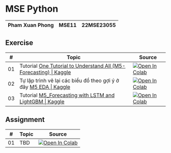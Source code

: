 # MSE Python

| Pham Xuan Phong | MSE11 | 22MSE23055 |
|-|-|-|

## Exercise
| # | Topic | Source |
|-|-|-|
| 01 | Tutorial [One Tutorial to Understand All (M5-Forecasting) \| Kaggle](https://www.kaggle.com/code/mubashir1/one-tutorial-to-understand-all-m5-forecasting) | [![Open In Colab](https://colab.research.google.com/assets/colab-badge.svg)](https://colab.research.google.com/drive/1UmAEDO-G78rhq9kL5hQ2yj49HR-mXucg?usp=sharing)|
| 02 | Tự lập trình vẽ lại các biểu đồ theo gợi ý ở đây [M5 EDA \| Kaggle](https://www.kaggle.com/code/akshaychaudhary44/m5-eda) | [![Open In Colab](https://colab.research.google.com/assets/colab-badge.svg)](https://colab.research.google.com/drive/1o5oHYMQXnI7N29RbHfFV7q1qGLg1Hhxi?usp=sharing)|
| 03 | Tutorial [M5_Forecasting with LSTM and LightGBM \| Kaggle](https://www.kaggle.com/code/surekharamireddy/m5-forecasting-with-lstm-and-lightgbm) | [![Open In Colab](https://colab.research.google.com/assets/colab-badge.svg)](https://colab.research.google.com/drive/1Dq542_9sP9HHOyE3bTazxRijMWOQ1cAP?usp=sharing)|

## Assignment
| # | Topic | Source |
|-|-|-|
| 01 | TBD | [![Open In Colab](https://colab.research.google.com/assets/colab-badge.svg)](https://colab.research.google.com/drive/1sMbk17K6NutM775mUMpyggUz59Wtl8xo?usp=sharing)|
